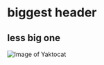 # biggest header
## less big one
![Image of Yaktocat](https://octodex.github.com/images/yaktocat.png)
